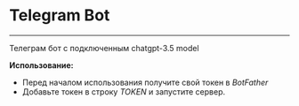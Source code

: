 # Telegram Bot
___
Телеграм бот с подключенным chatgpt-3.5 model

**Использование:**
+ Перед началом использования получите свой токен в *BotFather*
+ Добавьте токен в строку *TOKEN* и запустите сервер.
